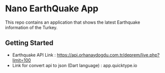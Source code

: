 # Nano EarthQuake App

This repo contains an application that shows the latest Earthquake information of the Turkey.


## Getting Started

- Earthquake API Link :  https://api.orhanaydogdu.com.tr/deprem/live.php?limit=100
- Link for convert api to json (Dart language) : app.quicktype.io

